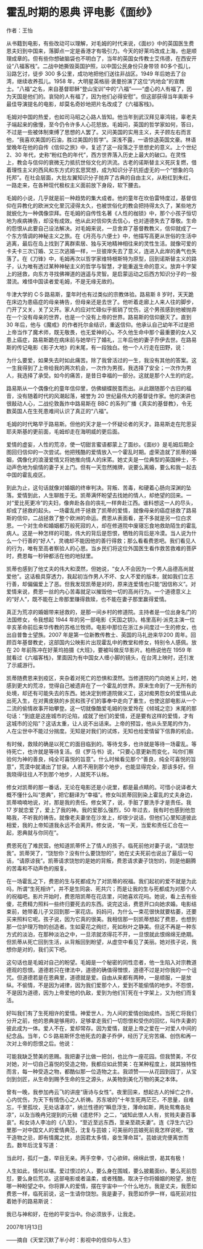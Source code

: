 # 霍乱时期的恩典 评电影《面纱》

作者：王怡 

从书籍到电影，有些改动可以理解，对毛姆的时代来说，《面纱》中的英国医生费恩夫妇到中国来，落脚点一定是香港才有吸引力。今天的好莱坞改成上海，也是顺理成章的。但有些你想破脑袋也不明白了，当年的英国女传教士艾伟德，在西安开设“八福客栈”。二战中她撕毁英国护照，以中国公民身份只身带领 80多个孤儿，沿路乞讨，徒步 300 多公里，成功地把他们送往非战区。1949 年后她去了台湾，继续收养孤儿。1958 年，大明星英格丽·褒曼扮演了这位“内地会”的宣教士。“八福”之名，来自基督耶稣“登山宝训”中的“八福”——“虚心的人有福了，因为天国是他们的。哀恸的人有福了，因为他们必得安慰”。但这部获得当年奥斯卡最佳导演提名的电影，却莫名奇妙地把片名改成了《六福客栈》。

毛姆对中国的热爱，也如司马昭之心路人皆知。他当年到武汉拜见辜鸿铭，辜老夫子端起来的傲慢，至今仍令许多人心花怒放。毛姆问，英国的哲学家如何，答曰，不过是一些被体制束缚了思想的人罢了。又问美国的实用主义，夫子顾左右而言他，“我喜欢美国的石油，胜过美国的哲学”。深浅不露，一语惊退英国文豪。林语堂晚年在他的自传《信仰之旅》中，复述了这一段落之于思想史的意义。上个世纪 2、30 年代，史称“粉红色的年代”，西方世界落入历史上最大的破口。在灵性上，教会与信仰的衰微无力抵抗世俗文化的洪流。古老的诺斯替主义死灰复燃，借着理性主义的西风和东方式的玄思冥想，成为知识分子抗拒虚无的一个“想象的乌托邦”。在社会层面，大批左翼知识分子抛弃了古典的自由主义，从粉红到朱红，一路走来，在各种现代极权主义面前放下身段，软下腰去。

毛姆的小说，几乎就是前一种趋势的集大成者。他的童年在坎伯雷特度过，基督信仰在异教化的欧洲文化里沉浸得太久，也被世俗化的教会把持得太久了，某些地方就蜕化为一种偶像崇拜。在毛姆的自传性名著《人性的枷锁》中，那个小孩子恒切地为疾病祷告，却没有成效。他从此对信仰失去信心，也对道德失去了尊敬。生命的怨恨从此要自己设法解决。对毛姆来说，一旦舍弃了基督教教义，信仰就成了一个东方情调的神秘主义之旅。在《月亮与六便士》中，他描写高更从世俗的生活中逃离，最后在岛上找到了离群索居、独与天地精神相往来的灵性生活。就像可爱的卡夫卡三次订婚、又三次逃婚一样，一旦彼岸失去了意义，连进入此岸的勇气也失落了。在《刀锋》中，毛姆再次以哲学家维特根斯特为原型，回到诺斯替主义的路子，认为唯有透过某种神秘主义的哲学与智慧，才能重返生命的意义。放弃十字架上的拯救，向东方寻找佛禅道的逍遥与灵智。是启蒙运动之后西方知识分子的一股潜流。难怪中国读者爱毛姆，不是无缘无故的。

牛津大学的 C·S·路易斯，童年时也有过类似的宗教体验。路易斯 8 岁时，天天跪在床边为患癌症的母亲祷告，但母亲还是去世了。他听着走廊上人来人往的脚步，门开了又关，关了又开。家人的应对忙碌似乎抵销了忧伤，这个男孩感到他被抛弃在一个没有母亲的世界，也是一个没有上帝的世界。路易斯的信仰磨灭了。直到 30 年后，他与《魔戒》的作者托尔金结识，重返信仰。他承认自己幼年不过是把上帝当作了魔术师，既无敬畏，也无爱神的心。不久他生命中那个最重要的女人又患上癌症，路易斯跪在病床前与她举行了婚礼，三年后他的妻子乔伊去世。在路易斯的传记电影《影子大地》的末尾，有一段独白。他一个人行走在田野，说：

为什么要爱，如果失去时如此痛苦。除了我曾活过的一生，我没有其他的答案。这一生我得到了上帝给我的两次机会，一次作为男孩，我选择了安全；一次作为男人，我选择了承受。如今的痛苦，是昔日幸福的一部分。这就是那个人生的约定。

路易斯从一个偶像化的童年信仰里，仿佛蝴蝶脱茧而出。从此跟随那个古旧的福音，没有随着时代的风潮起落，被誉为 20 世纪最伟大的基督徒作家。他的演讲也很敲动人心，二战伦敦轰炸中路易斯在 BBC 的系列广播《真实的基督教》，令无数英国人在生死患难间认识了真正的“八福”。

毛姆的时代略早于路易斯。但他的天才是一个怀疑论者的天才。路易斯走在陀思妥耶夫斯基的更前面，毛姆却走在海明威的更后面。

爱情的虚妄，人性的荒凉，使一切甜言蜜语都蒙上了面纱。《面纱》是毛姆后期企图回归信仰的一次尝试。他把残酷的爱情放入一个霍乱时期。虚荣造就了凯蒂的婚姻，偶像化的浪漫爱情又将她推向情人的床笫。她丈夫是一位典型的英国绅士，不动声色地为偷情的妻子关上门。但有一天忽然摊牌，说要么离婚，要么和我一起去中国的霍乱疫区。

到此为止，这句话就像对婚姻的终审判决。背叛、苦毒，和硬着心肠向深渊的坠落。爱情到此，人生聊胜于无。凯蒂满怀盼望去找她的情人，却绝望的回来。一对“爱比死更冷”的夫妇，像奔赴各自的丧礼一样奔赴江西。谁料想这一人的尽头，却成了拯救的起头。一场霍乱终于拯救了凯蒂的爱情，就像母亲的癌症拯救了路易斯的信仰，二战拯救了整个欧洲的命运。费恩从表面看，差不多就是另一位白求恩。一个对生命和婚姻都万般死寂的人，却在修道院中废寝忘食地救助陌生的霍乱病人。这是一种怎样的可能，伟大的背后是怨恨，牺牲的背后是冷漠。当人说为什么一个行善的“好人”，灵魂却不能因他的善行得救；那么看看费恩吧。我们看见人的行为，唯有至高者察验人的心思。当乡民们将这位外国医生看作救苦救难的菩萨时，费恩每一秒钟都活在他的地狱里。

凯蒂也感到了他丈夫的伟大和漠然，但她说，“女人不会因为一个男人品德高尚就爱他”。这话极具穿透力，我起初当作男人不坏、女人不爱的版本，就如我们立志行善，却偏偏爱上了恶。但我发现凯蒂是对的，原来连爱情也只能“因信称义”。对爱情来说，费恩一丝的内心苦毒就足以摧毁他一切的高尚行为。一个道德意义上的“好人”，既不能在上帝那里赚得救赎，也不能在妻子那里赢得爱情。

真正为荒凉的婚姻带来拯救的，是那一间乡村的修道院。主持者是一位出身名门的法国修女，令我想起 1944 年的另一部电影《天国之钥》。格里高利·派克主演一位辛亥革命前后来华传教的苏格兰牧师。电影中那位在浙江乡间度过一生的修女，也出自普鲁士望族。2007 年是第一位新教传教士、英国的马礼逊来华200 周年。回顾百年基督教史，这部国内公映影片出现霍乱中的教堂和修女，特别令人感佩。放在 20 年前陈冲在好莱坞拍摄《大班》，要被叫做反华影片。柏杨说他在 1959 年就看过《六福客栈》，里面因为有中国女人缠小脚的镜头，在台湾上映时，还引发了示威游行。

凯蒂随费恩来到疫区，夹杂着对死亡的恐惧和漠然。当修道院的门向她关上时，她感到更大的荒凉，觉得自己被遗弃在了一个霍乱的世界。原来生命到了一无所有的处境，却还有可能失去的东西。她决定到修道院做义工，这对痴男怨女的爱情从此出死入生，在对黄皮肤的乡民和孩子们的事奉中走向了重生，也使这部电影从一个二流的偷情故事开始攀登。这一切就像酷爱毛姆的张爱玲在《倾城之恋》末尾的那句话：“到底是这座城市的沦陷，成就了他们的爱情，还是要有这样的爱情，才有这城市的沦陷”？这话太重，让人说不出话来。上帝的预旨，他从头至尾的作为，人在尘世中不能过分揣度。无知是对我们的试炼，无知也给爱情留下信靠的机会。

有时候，救赎的确是以死亡的面目临到的。等待戈多，也许就是等待一场霍乱。等待死亡，也许就是等待复活。但《罗马书》说，“只要心意更新而变化，叫你们察验何为神的善良，纯全可喜悦的旨意”。什么时候看见那个“善良，纯全可喜悦的旨意”，荒漠中就涌出了甘泉。人若不用到那个地步，也能显得完全，那该多好。但我晓得往往人不到那个地步，人就死不认帐。

修女对凯蒂的那一番话，无论在电影还是小说里，都是最点睛的。可惜小说译者大概不懂什么叫“恩典”，把它翻译为“幸福”。修女叫凯蒂回到染上霍乱的丈夫身边，凯蒂喃喃地说，对，那是我的责任。修女笑了，说，手脏了要洗手才是责任。我 17 岁就恋爱了，爱上了我的神。我的爱那么强烈，50 年过去，我有时也感到他忽略我，不听我的祷告。就像老夫妻坐在沙发上，却很少说话，但他们心里知道彼此相爱，我的上帝知道我永远不会离开。修女说，“有一天，当爱和责任汇合在一起，恩典就与你同在”。

费恩死在了难民营。他知道凯蒂怀上了情人的孩子。临死前他对妻子说，“请饶恕我”。凯蒂哭了，“饶恕你？没有什么要饶恕的”，她在丈夫死前也说出了最后一句话，“请原谅我”。凯蒂请求饶恕的是她的背叛，费恩请求妻子饶恕的，则是他翻腾的苦毒和不动声色的报复。

在一场霍乱之下，费恩的生与死都成为了对凯蒂的祝福。我们起初的爱不就是为此吗，所谓“生死相许”，并不是生同衾、死共穴；而是让我的生与死都成为对那个人的祝福吧。影片开始时，费恩陪凯蒂在花店里，问她喜欢花吗。她说，看上去有些傻，花费精力照料一些终归要死去的东西。说完这话，费恩开口向她求婚。电影结束前，她带着儿子又回到那一家花店。妈妈问，为什么一束花很快就要枯萎，还要买来照料它呢。孩子说，因为它真的很美。我相信那一刻凯蒂想起了费恩，也想到那一位护理万物的创造者。生如夏花之绚烂，死如秋叶之静美。但这不再是一种东方式的淡泊，在那种淡泊之中，一旦浓就浓得花不开，一旦恨就此恨绵绵无绝期。但凯蒂从死亡回到生活，从背叛回到盼望，从虚空中看见了美丽。她对孩子说，我想你是对的，我们买下吧。

这句话也是毛姆对自己的盼望。毛姆是一个秘密的同性恋者，他一生陷入对宗教道德观的怨恨。道德若只在律法中，道德的确值得憎恨，道德不过是对你我的一个诅咒。但道德若是在恩典里，道德就是爱。自由从来都有两种，一是顺服，一是放纵。不偷情，不是因为诫律，因为我们爱那个人，爱到不能偷情的地步。不怨恨，不是因为道德，因为上帝爱他的仇敌，爱到为他们钉死在十字架上，又为他们而复活。

好叫我们有了生死相许的爱情。神爱世人，为人间的爱情创始成终。当死亡将我们分开之前，他的恩典是够用的，足够拿走我们一切怨恨和受伤的回忆，叫作夫妻的彼此成为一体。爱人不在，爱却常存。因为爱情，就是上帝之爱在一对爱人中间的纪念品。当年，C·S·路易斯怀念他死去的妻子乔伊，经历了无穷苦痛、创伤和再一次对上帝的怨恨之后。他说：

可能我缺乏赞美的恩赐。我把妻子比做一把剑，也比作一座花园。但我赞美，不仅对她，对一切自己喜悦的受造之物，我都应如此赞美：在某种程度上，就其独特性而言，每一种受造之物，都酷似那一位造物之主。我颂赞——从花园到园丁，从宝剑到剑匠，从生命到赐予生命的生之源头，从美物到美化万物的美之本体。

曾有一晚，我参加冉云飞的讲座“唐诗与女性”。夜里回来，想起古人的悼亡之作，心内忧伤，为天下有情伤心之人祈祷。苏东坡的“十年生死两茫茫，不思量，自难忘，千里孤坟，无处话凄凉”，纳兰性德的“瞬息浮生，薄命如斯，两处鸳鸯各处凉”，以及当晚冉兄提到的元稹《遣悲怀》之二，“诚知此恨人人有，贫贱夫妻百事哀”。和女诗人李冶的《八至》，“至近至远东西，至亲至疏夫妻”。连《浮生六记》里那一对中国文人的爱情典范，沈复与芸娘；可美丽的芸娘死前竟怎样说呢，“致干造物之忌，即有情魔之扰，总因君太多情，妾生薄命耳”。芸娘说完便离世而去。数年后沈复写道：

当此时，孤灯一盏，举目无亲。两手空拳，寸心欲碎。绵绵此恨，曷其有极！

人生如此，情何以堪。爱过恨过的人，要么身在围城，要么披戴面纱。要么死前怨怼，要么身后荒凉。这部电影或者温柔，或者残酷，取决于你将婚姻的盼望，放在哪一种盼望之中。你将罪人的爱情，摆在宇宙中一个什么地方。我是丈夫，我愿如费恩一样，临死前说，这一生请你饶恕。我是妻子，我愿如乔伊一样，临死前对拉着她手的路易斯说：

我已与神和好，在他的平安当中。你必须放手，让我走。

 

2007年1月13日

——摘自《天堂沉默了半小时：影视中的信仰与人生》
